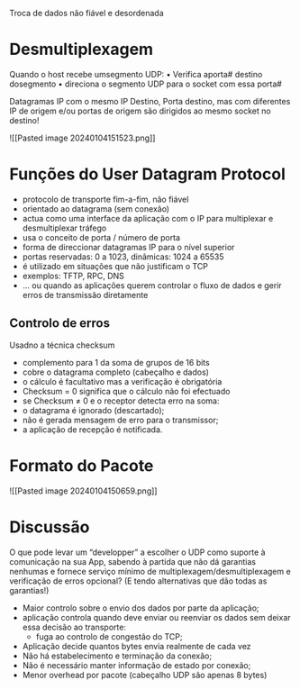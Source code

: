 Troca de dados não fiável e desordenada 

# Desmultiplexagem

Quando o host recebe umsegmento UDP:
• Verifica aporta# destino dosegmento
• direciona o segmento UDP para o socket com essa porta#

Datagramas IP com o mesmo IP Destino, Porta destino, mas com diferentes IP de origem e/ou portas de origem são dirigidos ao mesmo socket no destino!

![[Pasted image 20240104151523.png]]

# Funções do User Datagram Protocol
- protocolo de transporte fim-a-fim, não fiável
- orientado ao datagrama (sem conexão)
- actua como uma interface da aplicação com o IP para multiplexar e desmultiplexar tráfego
- usa o conceito de porta / número de porta
- forma de direccionar datagramas IP para o nível superior
- portas reservadas: 0 a 1023, dinâmicas: 1024 a 65535
- é utilizado em situações que não justificam o TCP
- exemplos: TFTP, RPC, DNS
- … ou quando as aplicações querem controlar o fluxo de dados e gerir erros de transmissão diretamente
## Controlo de erros
Usadno a técnica checksum
- complemento para 1 da soma de grupos de 16 bits
- cobre o datagrama completo (cabeçalho e dados)
- o cálculo é facultativo mas a verificação é obrigatória
- Checksum = 0 significa que o cálculo não foi efectuado
- se Checksum ≠ 0 e o receptor detecta erro na soma:
- o datagrama é ignorado (descartado);
- não é gerada mensagem de erro para o transmissor;
- a aplicação de recepção é notificada.

# Formato do Pacote

![[Pasted image 20240104150659.png]]



# Discussão

O  que pode levar um “developper” a escolher o UDP como suporte à comunicação na sua App, sabendo à partida que não dá garantias nenhumas e fornece serviço mínimo de multiplexagem/desmultiplexagem e verificação de erros opcional?
(E tendo alternativas que dão todas as garantias!)

- Maior controlo sobre o envio dos dados por parte da aplicação;
-  aplicação controla quando deve enviar ou reenviar os dados sem deixar essa decisão ao transporte:
	- fuga ao controlo de congestão do TCP;
- Aplicação decide quantos bytes envia realmente de cada vez
- Não há estabelecimento e terminação da conexão;
- Não é necessário manter informação de estado por conexão;
- Menor overhead por pacote (cabeçalho UDP são apenas 8 bytes)
